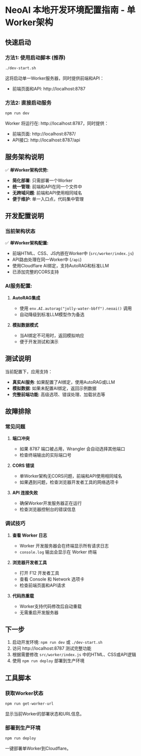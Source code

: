 # NeoAI 本地开发环境配置指南 - 单Worker架构

## 快速启动

### 方法1: 使用启动脚本 (推荐)

```bash
./dev-start.sh
```

这将启动单一Worker服务器，同时提供前端和API：
- 前端页面和API: http://localhost:8787

### 方法2: 直接启动服务

```bash
npm run dev
```

Worker 将运行在: http://localhost:8787，同时提供：
- 前端页面: http://localhost:8787/
- API接口: http://localhost:8787/api

## 服务架构说明

✅ **单Worker架构优势:**
- **简化部署**: 只需部署一个Worker
- **统一管理**: 前端和API在同一个文件中
- **无跨域问题**: 前端和API使用相同域名
- **便于维护**: 单一入口点，代码集中管理

## 开发配置说明

### 当前架构状态

✅ **单Worker架构配置:**
- 前端HTML、CSS、JS内嵌在Worker中 (`src/worker/index.js`)
- API路由处理在同一Worker中 (`/api`)
- 使用Cloudflare AI绑定，支持AutoRAG和标准LLM
- 已添加完整的CORS支持

### AI服务配置:

1. **AutoRAG集成**
   - 使用 `env.AI.autorag("jolly-water-bbff").neoai()` 调用
   - 自动降级到标准LLM模型作为备选
   
2. **模拟数据模式**
   - 当AI绑定不可用时，返回模拟响应
   - 便于开发测试和演示

## 测试说明

当前配置下，应用支持：
- **真实AI服务**: 如果配置了AI绑定，使用AutoRAG或LLM
- **模拟数据**: 如果未配置AI绑定，返回示例数据
- **完整前端功能**: 高级选项、错误处理、加载状态等

## 故障排除

### 常见问题

1. **端口冲突**
   - 如果 8787 端口被占用，Wrangler 会自动选择其他端口
   - 检查终端输出的实际端口号

2. **CORS 错误**
   - 单Worker架构无CORS问题，前端和API使用相同域名
   - 如果遇到问题，检查浏览器开发者工具的网络选项卡

3. **API 连接失败**
   - 确保Worker开发服务器正在运行
   - 检查浏览器控制台的错误信息

### 调试技巧

1. **查看 Worker 日志**
   - Worker 开发服务器会在终端显示所有请求日志
   - `console.log` 输出会显示在 Worker 终端

2. **浏览器开发者工具**
   - 打开 F12 开发者工具
   - 查看 Console 和 Network 选项卡
   - 检查前端页面和API请求

3. **代码热重载**
   - Worker支持代码修改后自动重载
   - 无需重启开发服务器

## 下一步

1. 启动开发环境: `npm run dev` 或 `./dev-start.sh`
2. 访问 http://localhost:8787 测试完整功能
3. 根据需要修改 `src/worker/index.js` 中的HTML、CSS或API逻辑
4. 使用 `npm run deploy` 部署到生产环境

## 工具脚本

### 获取Worker状态
```bash
npm run get-worker-url
```
显示当前Worker的部署状态和URL信息。

### 部署到生产环境
```bash
npm run deploy
```
一键部署单Worker到Cloudflare。
